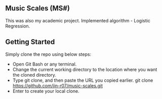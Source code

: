 ## Music Scales (MS#)
This was also my academic project. Implemented algorithm - Logistic Regression.

## Getting Started
Simply clone the repo using below steps:
- Open Git Bash or any terminal.
- Change the current working directory to the location where you want the cloned directory.
- Type git clone, and then paste the URL you copied earlier. git clone https://github.com/jin-r07/music-scales.git
- Enter to create your local clone.

